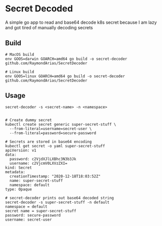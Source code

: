 # Secret Decoded
A simple go app to read and base64 decode k8s secret because I am lazy and got tired of manually decoding secrets


## Build
```
# MacOS build
env GOOS=darwin GOARCH=amd64 go build -o secret-decoder github.com/RaymondArias/SecretDecoder

# Linux build
env GOOS=linux GOARCH=amd64 go build -o secret-decoder github.com/RaymondArias/SecretDecoder
```

## Usage
```
secret-decoder -s <secret-name> -n <namespace>


# Create dummy secret
kubectl create secret generic super-secret-stuff \
  --from-literal=username=secret-user \
  --from-literal=password=secure-password

# Secrets are stored in base64 encoding
kubectl get secret -o yaml super-secret-stuff 
apiVersion: v1
data:
  password: c2VjdXJlLXBhc3N3b3Jk
  username: c2VjcmV0LXVzZXI=
kind: Secret
metadata:
  creationTimestamp: "2020-12-18T18:03:52Z"
  name: super-secret-stuff
  namespace: default
type: Opaque

# secret-decoder prints out base64 decoded string
secret-decoder -s super-secret-stuff -n default
namespace = default
secret name = super-secret-stuff
password: secure-password
username: secret-user
```

